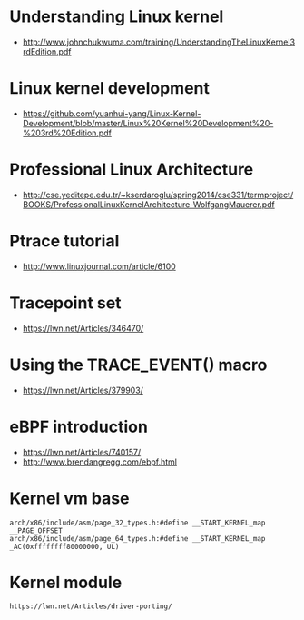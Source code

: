 # Understanding Linux kernel
* http://www.johnchukwuma.com/training/UnderstandingTheLinuxKernel3rdEdition.pdf

# Linux kernel development
* https://github.com/yuanhui-yang/Linux-Kernel-Development/blob/master/Linux%20Kernel%20Development%20-%203rd%20Edition.pdf

# Professional Linux Architecture 
* http://cse.yeditepe.edu.tr/~kserdaroglu/spring2014/cse331/termproject/BOOKS/ProfessionalLinuxKernelArchitecture-WolfgangMauerer.pdf

# Ptrace tutorial
* http://www.linuxjournal.com/article/6100

# Tracepoint set
* https://lwn.net/Articles/346470/

# Using the TRACE_EVENT() macro
* https://lwn.net/Articles/379903/

# eBPF introduction
* https://lwn.net/Articles/740157/
* http://www.brendangregg.com/ebpf.html

# Kernel vm base
```  
arch/x86/include/asm/page_32_types.h:#define __START_KERNEL_map __PAGE_OFFSET
arch/x86/include/asm/page_64_types.h:#define __START_KERNEL_map _AC(0xffffffff80000000, UL)
```  
# Kernel module  
```  
https://lwn.net/Articles/driver-porting/
```  

